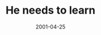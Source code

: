 ---
layout: base.njk
title : 'He needs to learn' 
view_title : 'He needs to learn' 
year : '2001' 
date : '2001-04-25' 
img_file : '/drawing/heneedstolearn.png' 
html_file : 'needstolearn' 
next_html : 'getworse.html' 
year_order : '73' 
permalink : "title/{{html_file}}.html"
---